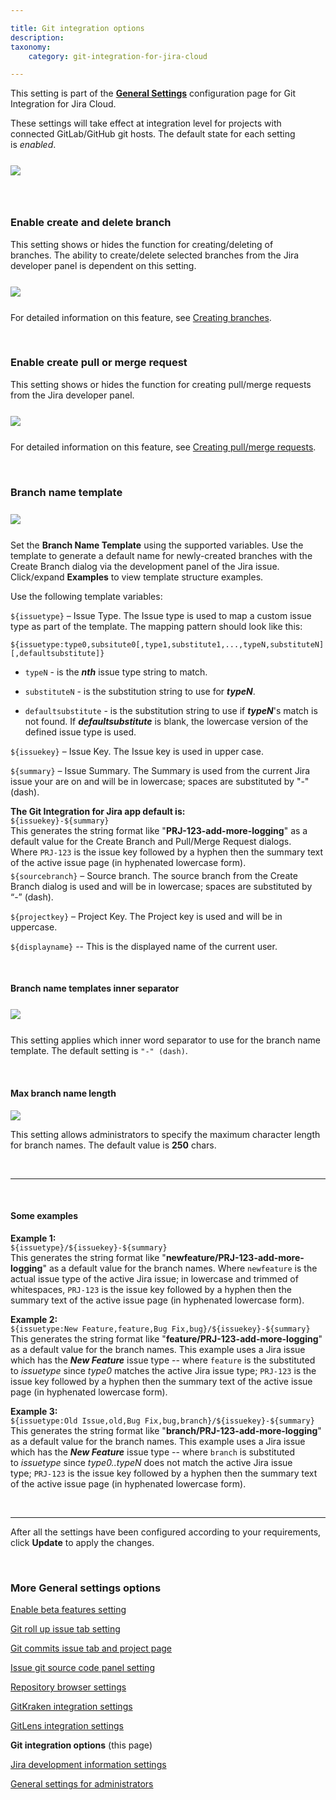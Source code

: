 ```yaml
---

title: Git integration options
description:
taxonomy:
    category: git-integration-for-jira-cloud

---
```


This setting is part of the [**General Settings**](/git-integration-for-jira-cloud/general-settings-gij-cloud) configuration page for Git Integration for Jira Cloud.


These settings will take effect at integration level for projects with connected GitLab/GitHub git hosts. The default state for each setting is _enabled_.

<img src='/wp-content/uploads/gij-gitcloud-gencfg-git-integration-options.png' style='margin:25px auto;max-width:100%;display:block;' />

&nbsp;

### Enable create and delete branch

This setting shows or hides the function for creating/deleting of branches. The ability to create/delete selected branches from the Jira developer panel is dependent on this setting.

<img src='/wp-content/uploads/gij-gitcloud-dev-panel-create-branch-sel.png' style='margin:25px auto;max-width:100%;display:block;' />

For detailed information on this feature, see [Creating branches](/git-integration-for-jira-cloud/create-branch-gij-cloud).

&nbsp;

### Enable create pull or merge request

This setting shows or hides the function for creating pull/merge requests from the Jira developer panel.

<img src='/wp-content/uploads/gij-gitcloud-dev-panel-create-PRMR-sel.png'  style='margin:25px auto;max-width:100%;display:block;' />

For detailed information on this feature, see [Creating pull/merge requests](/git-integration-for-jira-cloud/create-pull-or-merge-request-gij-cloud).

&nbsp;

### Branch name template

<img src='/wp-content/uploads/gij-gitcloud-gencfg-branch-name-template.png' style='margin:25px auto;max-width:100%;display:block;' />

Set the **Branch Name Template** using the supported variables. Use the template to generate a default name for newly-created branches with the Create Branch dialog via the development panel of the Jira issue. Click/expand **Examples** to view template structure examples.

Use the following template variables:

`${issuetype}` – Issue Type. The Issue type is used to map a custom issue type as part of the template. The mapping pattern should look like this:<br>

`${issuetype:type0,subsitute0[,type1,substitute1,...,typeN,substituteN][,defaultsubstitute]}`

*   `typeN` - is the _**nth**_ issue type string to match.

*   `substituteN` - is the substitution string to use for _**typeN**_.

*   `defaultsubstitute` - is the substitution string to use if _**typeN**_'s match is not found. If _**defaultsubstitute**_ is blank, the lowercase version of the defined issue type is used.

`${issuekey}` – Issue Key. The Issue key is used in upper case.

`${summary}` – Issue Summary. The Summary is used from the current Jira issue your are on and will be in lowercase; spaces are substituted by "-" (dash).

 <div class="bbb-callout bbb--tip">
    <div class="irow">
    <div class="ilogobox">
        <span class="logoimg"></span>
    </div>
    <div class="imsgbox">
        <b>The Git Integration for Jira app default is:</b><br>
        <code>${issuekey}-${summary}</code><br>
        <div style='margin-bottom:-10px'>This generates the string format like "<b>PRJ-123-add-more-logging</b>" as a default value for the Create Branch and Pull/Merge Request dialogs. Where <code>PRJ-123</code> is the issue key followed by a hyphen then the summary text of the active issue page (in hyphenated lowercase form).</div>
    </div>
    </div>
</div>

`${sourcebranch}` – Source branch. The source branch from the Create Branch dialog is used and will be in lowercase; spaces are substituted by “-” (dash).

`${projectkey}` – Project Key. The Project key is used and will be in uppercase.

`${displayname}` -- This is the displayed name of the current user.

&nbsp;

#### Branch name templates inner separator

<img src='/wp-content/uploads/gij-gitcloud-gencfg-branch-name-temp-inner-sep.png' style='margin:25px auto;max-width:100%;display:block;' />

This setting applies which inner word separator to use for the branch name template. The default setting is `"-" (dash)`.

&nbsp;

#### Max branch name length

<img src='/wp-content/uploads/gij-gitcloud-gencfg-branch-name-length.png' />

This setting allows administrators to specify the maximum character length for branch names. The default value is **250** chars.

&nbsp;
* * *
&nbsp;

#### Some examples

**Example 1:**<br>
`${issuetype}/${issuekey}-${summary}`<br>
This generates the string format like "**newfeature/PRJ-123-add-more-logging**" as a default value for the branch names. Where `newfeature` is the actual issue type of the active Jira issue; in lowercase and trimmed of whitespaces, `PRJ-123` is the issue key followed by a hyphen then the summary text of the active issue page (in hyphenated lowercase form).

**Example 2:**<br>
`${issuetype:New Feature,feature,Bug Fix,bug}/${issuekey}-${summary}`<br>
This generates the string format like "**feature/PRJ-123-add-more-logging**" as a default value for the branch names. This example uses a Jira issue which has the _**New Feature**_ issue type -- where `feature` is the substituted to _issuetype_ since _type0_ matches the active Jira issue type; `PRJ-123` is the issue key followed by a hyphen then the summary text of the active issue page (in hyphenated lowercase form).

**Example 3:**<br>
`${issuetype:Old Issue,old,Bug Fix,bug,branch}/${issuekey}-${summary}`<br>
This generates the string format like "**branch/PRJ-123-add-more-logging**" as a default value for the branch names. This example uses a Jira issue which has the _**New Feature**_ issue type -- where `branch` is substituted to _issuetype_ since _type0..typeN_ does not match the active Jira issue type; `PRJ-123` is the issue key followed by a hyphen then the summary text of the active issue page (in hyphenated lowercase form).

&nbsp;
* * *

After all the settings have been configured according to your requirements, click **Update** to apply the changes.

&nbsp;

### More General settings options

[Enable beta features setting](/git-integration-for-jira-cloud/enable-beta-features-setting-gij-cloud)

[Git roll up issue tab setting](/git-integration-for-jira-cloud/git-roll-up-issue-tab-setting-gij-cloud)

[Git commits issue tab and project page](/git-integration-for-jira-cloud/git-commits-issue-tab-and-project-page-gij-cloud)

[Issue git source code panel setting](/git-integration-for-jira-cloud/issue-git-source-code-panel-setting-gij-cloud)

[Repository browser settings](/git-integration-for-jira-cloud/repository-browser-settings-gij-cloud)

[GitKraken integration settings](/git-integration-for-jira-cloud/gitkraken-integration-settings-gij-cloud)

[GitLens integration settings](/git-integration-for-jira-cloud/gitlens-integration-settings-gij-cloud)

**Git integration options** (this page)

[Jira development information settings](/git-integration-for-jira-cloud/jira-development-information-settings-gij-cloud)

[General settings for administrators](/git-integration-for-jira-cloud/general-settings-for-administrators-gij-cloud)

